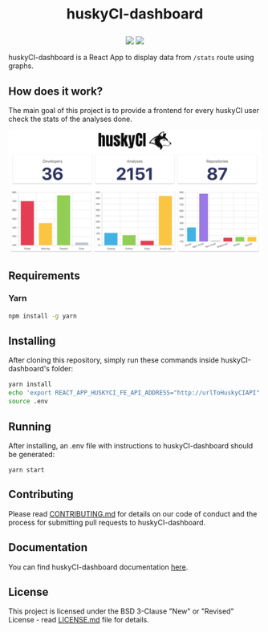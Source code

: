 <h1 align="center">
  <p align="center">huskyCI-dashboard</p>
</h1>

<p align="center">
  <a href="https://gitter.im/globocom/huskyCI"><img src="https://badges.gitter.im/globocom/huskyCI.svg"/></a>
  <a href="https://github.com/rafaveira3/writing-and-presentations/blob/master/DEFCON-27-APP-SEC-VILLAGE-Rafael-Santos-huskyCI-Finding-security-flaws-in-CI-before-deploying-them.pdf"><img src="https://img.shields.io/badge/DEFCON%2027-AppSec%20Village-blueviolet"/></a>
</p>

huskyCI-dashboard is a React App to display data from `/stats` route using graphs.

## How does it work?

The main goal of this project is to provide a frontend for every huskyCI user check the stats of the analyses done.

<p align="center"><img src="fe.png"/></p>

## Requirements

### Yarn

```sh
npm install -g yarn
```

## Installing
After cloning this repository, simply run these commands inside huskyCI-dashboard's folder:

```sh
yarn install
echo 'export REACT_APP_HUSKYCI_FE_API_ADDRESS="http://urlToHuskyCIAPI"' > .env
source .env
```

## Running
After installing, an .env file with instructions to huskyCI-dashboard should be generated:

```
yarn start
```

## Contributing

Please read [CONTRIBUTING.md](CONTRIBUTING.md) for details on our code of conduct and the process for submitting pull requests to huskyCI-dashboard.

## Documentation

You can find huskyCI-dashboard documentation [here](https://github.com/globocom/huskyCI-dashboard/wiki).

## License

This project is licensed under the BSD 3-Clause "New" or "Revised" License - read [LICENSE.md](LICENSE.md) file for details.

[Docker Install]:  https://docs.docker.com/install/